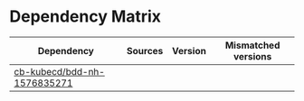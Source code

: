 # Dependency Matrix

Dependency | Sources | Version | Mismatched versions
---------- | ------- | ------- | -------------------
[cb-kubecd/bdd-nh-1576835271](https://github.com/cb-kubecd/bdd-nh-1576835271.git) |  | []() | 
